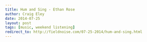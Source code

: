 ```yaml
---  
title: Hum and Sing - Ethan Rose
author: Craig Eley 
date: 2014-07-25
layout: post
tags: [music, weekend listening]
redirect_to: http://fieldnoise.com/07-25-2014/hum-and-sing.html
---
```



